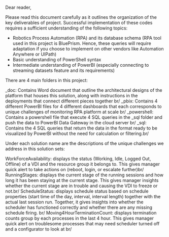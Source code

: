 Dear reader,

Please read this document carefully as it outlines the organization of the key deliverables of project. Successful implementation of these codes requires a sufficient understanding of the following topics:
- Robotics Process Automation (RPA) and its database schema (RPA tool used in this project is BluePrism. Hence, these queries will require adaptation if you choose to implement on other vendors like Automation Anywhere or UIPath)
- Basic understanding of PowerShell syntax
- Intermediate understanding of PowerBI (especially connecting to streaming datasets feature and its requirements)

There are 4 main folders in this project:

_doc: Contains Word document that outline the architectural designs of the platform that houses this solution, along with instructions in the deployments that connect different pieces together br/
_pbix: Contains 4 different PowerBI files for 4 different dashboards that each corresponds to unique challenges of monitoring RPA platform at scale br/
_powershell: Contains a powershell file that execute 4 SQL queries in the _sql folder and push the data to PowerBI Data Gateway in the cloud server br/
_sql: Contains the 4 SQL queries that return the data in the format ready to be visualized by PowerBI without the need for calculation or filtering.br/


Under each solution name are the descriptions of the unique challenges we address in this solution sets:

WorkForceAvailability: displays the status (Working, Idle, Logged Out, Offline) of a VDI and the resource group it belongs to. This gives manager quick alert to take actions on (reboot, login, or escalate further)br/
RunningStages: displays the current stage of the running sessions and how long it has been staying at the current stage. This gives manager insights whether the current stage are in trouble and causing the VDI to freeze or not.br/
ScheduleStatus: displays schedule status based on schedule properties (start time of the day, interval, interval length) together with the actual last session run. Together, it gives insights into whether the scheduler has functioned correctly and whether there are any missing schedule firing. br/
Moving4HourTerminationCount: displays termination counts group by each processes in the last 4 hour. This gives manager quick alert on troublesome processes that may need scheduler turned off and a configurator to look at br/









